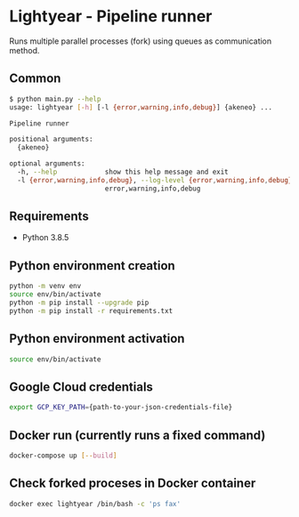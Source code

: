 # Lightyear - Pipeline runner

Runs multiple parallel processes (fork) using queues as communication method.

## Common

```sh
$ python main.py --help
usage: lightyear [-h] [-l {error,warning,info,debug}] {akeneo} ...

Pipeline runner

positional arguments:
  {akeneo}

optional arguments:
  -h, --help            show this help message and exit
  -l {error,warning,info,debug}, --log-level {error,warning,info,debug}
                        error,warning,info,debug
```

## Requirements

- Python 3.8.5

## Python environment creation

```sh
python -m venv env
source env/bin/activate
python -m pip install --upgrade pip
python -m pip install -r requirements.txt
```

## Python environment activation

```sh
source env/bin/activate
```

## Google Cloud credentials

```sh
export GCP_KEY_PATH={path-to-your-json-credentials-file}
```

## Docker run (currently runs a fixed command)

```sh
docker-compose up [--build]
```

## Check forked proceses in Docker container

```sh
docker exec lightyear /bin/bash -c 'ps fax'
```
